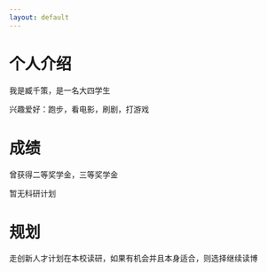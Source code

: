 ```yaml
---
layout: default
---
```


# 个人介绍

我是臧千策，是一名大四学生

兴趣爱好：跑步，看电影，刷剧，打游戏

# 成绩

曾获得二等奖学金，三等奖学金

暂无科研计划

# 规划

走创新人才计划在本校读研，如果有机会并且本身适合，则选择继续读博


